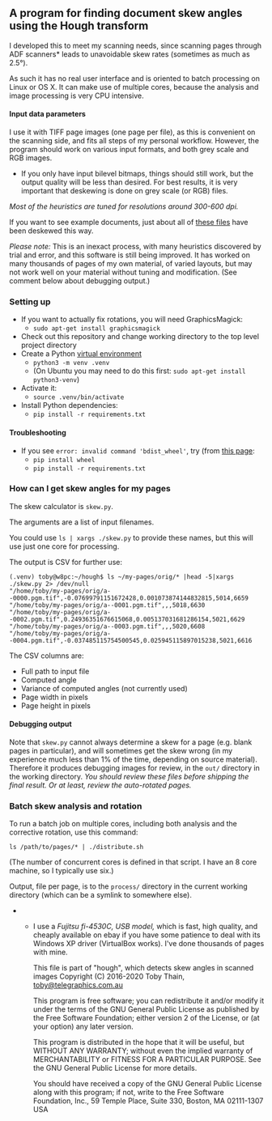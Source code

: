 ## A program for finding document skew angles using the Hough transform

I developed this to meet my scanning needs, since scanning pages through
ADF scanners* leads to unavoidable skew rates (sometimes as much as 2.5°).

As such it has no real user interface and is oriented to batch processing
on Linux or OS X. It can make use of multiple cores, because the
analysis and image processing is very CPU intensive.

#### Input data parameters

I use it with TIFF page images (one page per file),
as this is convenient on the scanning side, and fits all steps of my
personal workflow. However, the program should work on various input
formats, and both grey scale and RGB images.

* If you only have input bilevel bitmaps, things should still work,
  but the output quality will be less than desired. For best results,
  it is very important that deskewing is done on grey scale (or RGB) files.

*Most of the heuristics are tuned for resolutions around 300-600 dpi.*

If you want to see example documents, just about all of
[these files](http://docs.telegraphics.com.au/) have been deskewed this way.

*Please note:* This is an inexact process, with many heuristics discovered
by trial and error, and this software is still being improved.
It has worked on many thousands of pages of my own material, of varied layouts,
but may not work well on your material without tuning and modification.
(See comment below about debugging output.)

### Setting up

* If you want to actually fix rotations, you will need GraphicsMagick:
  - `sudo apt-get install graphicsmagick`
* Check out this repository and change working directory
  to the top level project directory
* Create a Python [virtual environment](https://docs.python.org/3/tutorial/venv.html)
  - `python3 -m venv .venv`
  - (On Ubuntu you may need to do this first: `sudo apt-get install python3-venv`)
* Activate it:
  - `source .venv/bin/activate`
* Install Python dependencies:
  - `pip install -r requirements.txt`

#### Troubleshooting

* If you see `error: invalid command 'bdist_wheel'`,
  try (from [this page](https://stackoverflow.com/a/44862371/173515):
  - `pip install wheel`
  - `pip install -r requirements.txt`

### How can I get skew angles for my pages

The skew calculator is `skew.py`.

The arguments are a list of input filenames.

You could use `ls | xargs ./skew.py` to provide these names,
but this will use just one core for processing.

The output is CSV for further use:

    (.venv) toby@w8pc:~/hough$ ls ~/my-pages/orig/* |head -5|xargs ./skew.py 2> /dev/null
    "/home/toby/my-pages/orig/a--0000.pgm.tif",-0.07699791151672428,0.001073874144832815,5014,6659
    "/home/toby/my-pages/orig/a--0001.pgm.tif",,,5018,6630
    "/home/toby/my-pages/orig/a--0002.pgm.tif",0.24936351676615068,0.005137031681286154,5021,6629
    "/home/toby/my-pages/orig/a--0003.pgm.tif",,,5020,6608
    "/home/toby/my-pages/orig/a--0004.pgm.tif",-0.037485115754500545,0.025945115897015238,5021,6616

The CSV columns are:
* Full path to input file
* Computed angle
* Variance of computed angles (not currently used)
* Page width in pixels
* Page height in pixels

#### Debugging output

Note that `skew.py` cannot always determine a skew for a page
(e.g. blank pages in particular), and will sometimes get the skew wrong
(in my experience much less than 1% of the time, depending on source material).
Therefore it produces debugging images for review, in the `out/` directory
in the working directory.
*You should review these files before shipping the final result.
Or at least, review the auto-rotated pages.*

### Batch skew analysis and rotation

To run a batch job on multiple cores, including both analysis and
the corrective rotation, use this command:

    ls /path/to/pages/* | ./distribute.sh

(The number of concurrent cores is defined in that script.
I have an 8 core machine, so I typically use six.)

Output, file per page, is to the `process/` directory in the current
working directory (which can be a symlink to somewhere else).


* - I use a *Fujitsu fi-4530C, USB model,* which is fast, high quality,
    and cheaply available on ebay if you have some patience to deal with
    its Windows XP driver (VirtualBox works). I've done thousands of pages
    with mine.


    This file is part of "hough", which detects skew angles in scanned images
    Copyright (C) 2016-2020 Toby Thain, toby@telegraphics.com.au

    This program is free software; you can redistribute it and/or modify
    it under the terms of the GNU General Public License as published by
    the Free Software Foundation; either version 2 of the License, or
    (at your option) any later version.

    This program is distributed in the hope that it will be useful,
    but WITHOUT ANY WARRANTY; without even the implied warranty of
    MERCHANTABILITY or FITNESS FOR A PARTICULAR PURPOSE.  See the
    GNU General Public License for more details.

    You should have received a copy of the GNU General Public License
    along with this program; if not, write to the Free Software
    Foundation, Inc., 59 Temple Place, Suite 330, Boston, MA  02111-1307  USA
